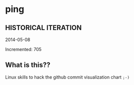 # ping

## HISTORICAL ITERATION
2014-05-08

Incremented: 705

## What is this?? 
Linux skills to hack the github commit visualization chart `;-)`
